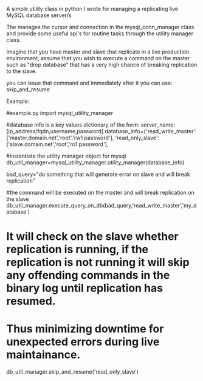 A simple utility class in python I wrote for managing a replicating live MySQL database server/s

The manages the cursor and connection in the mysql_conn_manager class and provide some useful api's for routine tasks through the utility manager class.

Imagine that you have master and slave that replicate in a live production environment, assume that you wish to execute a command on the master such as "drop database" that has a very high chance of breaking replication to the slave.

you can issue that command and immediately after it you can use: skip_and_resume

Example:

#example.py
import mysql_utility_manager

#database info is a key values dictionary of the form: server_name:[ip_address/fqdn,username,password]
database_info={'read_write_master':['master.domain.net','root','rw1 password'],
               'read_only_slave':['slave.domain.net','root','ro1 password'],


#instantiate the utility manager object for mysql
db_util_manager=mysql_utility_manager.utility_manager(database_info) 

bad_query="do something that will generate error on slave and will break replication"

#the command will be executed on the master and will break replication on the slave
db_util_manager.execute_query_on_db(bad_query,'read_write_master','my_database')

# It will check on the slave whether replication is running, if the replication is not running it will skip any offending commands in the binary log until replication has resumed.
# Thus minimizing downtime for unexpected errors during live maintainance.
db_util_manager.skip_and_resume('read_only_slave')

